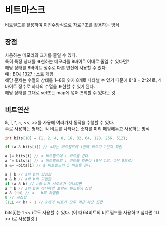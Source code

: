 # 비트마스크
비트필드를 활용하여 이진수방식으로 자료구조를 활용하는 방식. <br/>

## 장점
사용하는 메모리의 크기를 줄일 수 있다. <br/>
특히 특정 상태를 표현하는 메모리를 8바이트 이내로 줄일 수 있다면? <br/>
해당 상태를 8바이트 정수로 다른 연산에 사용할 수 있다. <br/>
예 : [BOJ 1327 : 소트 게임](https://www.acmicpc.net/problem/1327) <br/>
해당 문제는 수열의 상태를 1~8의 숫자 8개로 나타낼 수 있기 때문에 8^8 = 2^24로, 4바이트 정수로 하나의 수열을 표현할 수 있게 된다. <br/>
해당 상태를 그대로 set또는 map에 넣어 조회할 수 있다는 것.

## 비트연산
&, |, ^, ~, <<, >>를 사용해 여러가지 동작을 수행할 수 있다. <br/>
주로 사용하는 형태는 각 비트를 나타내는 숫자를 미리 매핑해두고 사용하는 방식 <br/>
```cpp
int bits[10] = {1, 2, 4, 8, 16, 32, 64, 128, 256, 512};

if (a & bits[i]) // a라는 비트필드에 i번째 비트가 1인지 확인

a |= bits[i] // a 비트필드에 i 비트를 켠다.
a ^= bits[i] // a 비트필드의 i 비트를 바꾼다 (0은 1로, 1은 0으로)
a &= ~bits[i] // a 비트필드의 i 비트를 끈다.

a | b // a와 b의 합집합
a & b // a와 b의 교집합
if (a & b) // a와 b가 서로소가 아니라면
a ^ b // a와 b중 하나에만 포함된 원소들의 집합
a & (~b) // a - b의 차집합
0 // 공집합
(1LL << k) - 1 // k개의 비트가 모두 켜진 꽉찬 집합
```
bits[i]는 1 << i로도 사용할 수 있다. (이 때 64비트의 비트필드를 사용하고 싶다면 1LL << i로 사용할것.)
